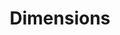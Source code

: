 ---
bigquery: https://console.cloud.google.com/bigquery?p=covid-19-dimensions-ai&page=table&d=data&t=publications
contributors: Digital Science, https://www.digital-science.com/
cost: Free for personal, non-commercial use.
description: Dimensions contains more than 100 million publications, ranging from
  articles published in scholarly journals, books and book chapters, to preprints
  and conference proceedings. All publications are contextualized with linked data
  sets, funding, publications, patents, clinical trials, and policy documents. You
  can also view associated categories, funders, institutions, and researcher profiles.
documentation: https://docs.dimensions.ai/bigquery/index.html
last_edit: 04/05/2022, 20:05:10
location: https://www.dimensions.ai/products/free/
maintained_by: Digital Science, https://www.digital-science.com/
schema_fields:
- brief_title
- doi
- filing_date
- publisher
- funding_details
- category_icrp_ct
- gender
- funding_cny
- inventor_names
- funder_org_state_codes
- filing_status
- associated_publication_doi
- cited_by_ids
- parent_id
- category_icrp_cso
- category_uoa
- foa_number
- eisbn
- linkout
- pages
- open_access_categories_v2
- organisation_details
- jurisdiction
- research_org_city_names
- date
- research_org_state_codes
- funding_eur
- email_address
- interventions
- repository_url
- family_id
- phase
- links
- labels
- current_assignee
- associated_publication_id
- categories
- citations_count
- journal
- end_year
- assignee_orgs
- original_title
- original_abstract
- journal_lists
- funder_countries
- start_year
- priority_date
- funding_aud
- mesh_headings
- year
- arxiv_id
- name
- date_modified
- source_id
- original_assignee_countries
- funding_chf
- associated_publication_pmid
- relationships
- license
- category_bra
- research_org_cities
- expiration_date
- status
- established
- editors
- clinical_trial_ids
- publication_date
- funding_jpy
- pmid
- kind
- associated_publication_arxiv_id
- repository_id
- pmcid
- date_normal
- reference_ids
- title
- grant_number
- types
- publication_ids
- address
- family_count
- funding_amount
- category_hra
- authors
- funding_gbp
- ipcr
- funding_cad
- filing_year
- resulting_publication_doi
- description
- date_imported_gbq
- funder_org_countries
- end_date
- category_hrcs_hc
- acronyms
- resulting_publication_ids
- patent_ids
- funding_currency
- abstract
- family_members_ids
- researcher_ids
- research_org_countries
- acknowledgements
- date_inserted
- funder_org_cities
- conditions
- date_online
- start_date
- citation_string
- repository_name
- created_date
- category_hrcs_rac
- funding_usd
- category_rcdc
- funding_nzd
- current_assignee_orgs
- legal_events
- altmetrics
- external_ids
- legal_status
- research_org_state_names
- registry
- metrics
- concepts
- isbn
- granted_year
- current_assignee_countries
- id
- open_access_categories
- proceedings_title
- expiration_year
- active_years
- publication_year
- language
- granted_date
- research_org_country_names
- assignee_countries
- funder_org
- citations
- original_assignee_orgs
- embargo_date
- volume
- category_sdg
- funder_org_acronyms
- application_number
- type
- acronym
- conference
- funder_orgs
- wikipedia_url
- priority_year
- category_for
- cpc
- research_orgs
- investigators
- aliases
- date_print
- mesh_terms
- supporting_grant_ids
- original_assignee
- book_series_title
- issue
- subtitles
- book_title
- associated_grant_ids
shortname: dimensions
tags:
- scholarly literature
- patents
- funding
- clinical trials
- academic profiles
terms_of_use: 'Use of both the Dimensions COVID-19 dataset and full Dimensions dataset
  are subject to the Dimensions Terms of use: https://www.dimensions.ai/policies-terms-legal '
title: Dimensions
uuid: dcff88bd-fe6b-4fdb-8159-809bf9d7bc1c
---